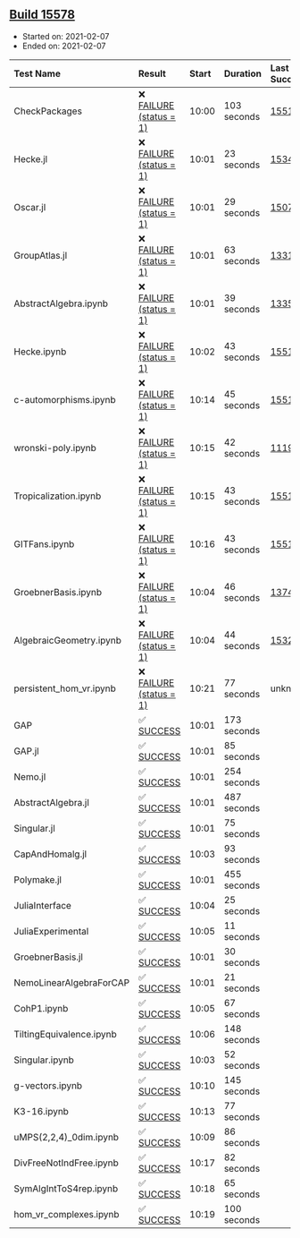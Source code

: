 ## [Build 15578](https://oscarci.mathematik.uni-kl.de/job/oscar/15578/)

* Started on: 2021-02-07
* Ended on: 2021-02-07

| Test Name    | Result | Start | Duration | Last Success | First Failure |
|:-------------|:-------|:------|:---------|:-------------|:--------------|
| CheckPackages | ❌ [FAILURE (status = 1)](https://oscarci.mathematik.uni-kl.de/job/oscar/15578/artifact/logs/build-15578/CheckPackages.log) | 10:00 | 103 seconds | [15514](https://oscarci.mathematik.uni-kl.de/job/oscar/15514/) | [15515](https://oscarci.mathematik.uni-kl.de/job/oscar/15515/) |
| Hecke.jl | ❌ [FAILURE (status = 1)](https://oscarci.mathematik.uni-kl.de/job/oscar/15578/artifact/logs/build-15578/Hecke.jl.log) | 10:01 | 23 seconds | [15344](https://oscarci.mathematik.uni-kl.de/job/oscar/15344/) | [15348](https://oscarci.mathematik.uni-kl.de/job/oscar/15348/) |
| Oscar.jl | ❌ [FAILURE (status = 1)](https://oscarci.mathematik.uni-kl.de/job/oscar/15578/artifact/logs/build-15578/Oscar.jl.log) | 10:01 | 29 seconds | [15079](https://oscarci.mathematik.uni-kl.de/job/oscar/15079/) | [15080](https://oscarci.mathematik.uni-kl.de/job/oscar/15080/) |
| GroupAtlas.jl | ❌ [FAILURE (status = 1)](https://oscarci.mathematik.uni-kl.de/job/oscar/15578/artifact/logs/build-15578/GroupAtlas.jl.log) | 10:01 | 63 seconds | [13311](https://oscarci.mathematik.uni-kl.de/job/oscar/13311/) | [13312](https://oscarci.mathematik.uni-kl.de/job/oscar/13312/) |
| AbstractAlgebra.ipynb | ❌ [FAILURE (status = 1)](https://oscarci.mathematik.uni-kl.de/job/oscar/15578/artifact/logs/build-15578/AbstractAlgebra.ipynb.log) | 10:01 | 39 seconds | [13355](https://oscarci.mathematik.uni-kl.de/job/oscar/13355/) | [13356](https://oscarci.mathematik.uni-kl.de/job/oscar/13356/) |
| Hecke.ipynb | ❌ [FAILURE (status = 1)](https://oscarci.mathematik.uni-kl.de/job/oscar/15578/artifact/logs/build-15578/Hecke.ipynb.log) | 10:02 | 43 seconds | [15514](https://oscarci.mathematik.uni-kl.de/job/oscar/15514/) | [15515](https://oscarci.mathematik.uni-kl.de/job/oscar/15515/) |
| c-automorphisms.ipynb | ❌ [FAILURE (status = 1)](https://oscarci.mathematik.uni-kl.de/job/oscar/15578/artifact/logs/build-15578/c-automorphisms.ipynb.log) | 10:14 | 45 seconds | [15514](https://oscarci.mathematik.uni-kl.de/job/oscar/15514/) | [15515](https://oscarci.mathematik.uni-kl.de/job/oscar/15515/) |
| wronski-poly.ipynb | ❌ [FAILURE (status = 1)](https://oscarci.mathematik.uni-kl.de/job/oscar/15578/artifact/logs/build-15578/wronski-poly.ipynb.log) | 10:15 | 42 seconds | [11192](https://oscarci.mathematik.uni-kl.de/job/oscar/11192/) | [11193](https://oscarci.mathematik.uni-kl.de/job/oscar/11193/) |
| Tropicalization.ipynb | ❌ [FAILURE (status = 1)](https://oscarci.mathematik.uni-kl.de/job/oscar/15578/artifact/logs/build-15578/Tropicalization.ipynb.log) | 10:15 | 43 seconds | [15514](https://oscarci.mathematik.uni-kl.de/job/oscar/15514/) | [15515](https://oscarci.mathematik.uni-kl.de/job/oscar/15515/) |
| GITFans.ipynb | ❌ [FAILURE (status = 1)](https://oscarci.mathematik.uni-kl.de/job/oscar/15578/artifact/logs/build-15578/GITFans.ipynb.log) | 10:16 | 43 seconds | [15514](https://oscarci.mathematik.uni-kl.de/job/oscar/15514/) | [15515](https://oscarci.mathematik.uni-kl.de/job/oscar/15515/) |
| GroebnerBasis.ipynb | ❌ [FAILURE (status = 1)](https://oscarci.mathematik.uni-kl.de/job/oscar/15578/artifact/logs/build-15578/GroebnerBasis.ipynb.log) | 10:04 | 46 seconds | [13748](https://oscarci.mathematik.uni-kl.de/job/oscar/13748/) | [13749](https://oscarci.mathematik.uni-kl.de/job/oscar/13749/) |
| AlgebraicGeometry.ipynb | ❌ [FAILURE (status = 1)](https://oscarci.mathematik.uni-kl.de/job/oscar/15578/artifact/logs/build-15578/AlgebraicGeometry.ipynb.log) | 10:04 | 44 seconds | [15322](https://oscarci.mathematik.uni-kl.de/job/oscar/15322/) | [15323](https://oscarci.mathematik.uni-kl.de/job/oscar/15323/) |
| persistent_hom_vr.ipynb | ❌ [FAILURE (status = 1)](https://oscarci.mathematik.uni-kl.de/job/oscar/15578/artifact/logs/build-15578/persistent_hom_vr.ipynb.log) | 10:21 | 77 seconds | unknown | unknown |
| GAP | ✅ [SUCCESS](https://oscarci.mathematik.uni-kl.de/job/oscar/15578/artifact/logs/build-15578/GAP.log) | 10:01 | 173 seconds |  |  |
| GAP.jl | ✅ [SUCCESS](https://oscarci.mathematik.uni-kl.de/job/oscar/15578/artifact/logs/build-15578/GAP.jl.log) | 10:01 | 85 seconds |  |  |
| Nemo.jl | ✅ [SUCCESS](https://oscarci.mathematik.uni-kl.de/job/oscar/15578/artifact/logs/build-15578/Nemo.jl.log) | 10:01 | 254 seconds |  |  |
| AbstractAlgebra.jl | ✅ [SUCCESS](https://oscarci.mathematik.uni-kl.de/job/oscar/15578/artifact/logs/build-15578/AbstractAlgebra.jl.log) | 10:01 | 487 seconds |  |  |
| Singular.jl | ✅ [SUCCESS](https://oscarci.mathematik.uni-kl.de/job/oscar/15578/artifact/logs/build-15578/Singular.jl.log) | 10:01 | 75 seconds |  |  |
| CapAndHomalg.jl | ✅ [SUCCESS](https://oscarci.mathematik.uni-kl.de/job/oscar/15578/artifact/logs/build-15578/CapAndHomalg.jl.log) | 10:03 | 93 seconds |  |  |
| Polymake.jl | ✅ [SUCCESS](https://oscarci.mathematik.uni-kl.de/job/oscar/15578/artifact/logs/build-15578/Polymake.jl.log) | 10:01 | 455 seconds |  |  |
| JuliaInterface | ✅ [SUCCESS](https://oscarci.mathematik.uni-kl.de/job/oscar/15578/artifact/logs/build-15578/JuliaInterface.log) | 10:04 | 25 seconds |  |  |
| JuliaExperimental | ✅ [SUCCESS](https://oscarci.mathematik.uni-kl.de/job/oscar/15578/artifact/logs/build-15578/JuliaExperimental.log) | 10:05 | 11 seconds |  |  |
| GroebnerBasis.jl | ✅ [SUCCESS](https://oscarci.mathematik.uni-kl.de/job/oscar/15578/artifact/logs/build-15578/GroebnerBasis.jl.log) | 10:01 | 30 seconds |  |  |
| NemoLinearAlgebraForCAP | ✅ [SUCCESS](https://oscarci.mathematik.uni-kl.de/job/oscar/15578/artifact/logs/build-15578/NemoLinearAlgebraForCAP.log) | 10:01 | 21 seconds |  |  |
| CohP1.ipynb | ✅ [SUCCESS](https://oscarci.mathematik.uni-kl.de/job/oscar/15578/artifact/logs/build-15578/CohP1.ipynb.log) | 10:05 | 67 seconds |  |  |
| TiltingEquivalence.ipynb | ✅ [SUCCESS](https://oscarci.mathematik.uni-kl.de/job/oscar/15578/artifact/logs/build-15578/TiltingEquivalence.ipynb.log) | 10:06 | 148 seconds |  |  |
| Singular.ipynb | ✅ [SUCCESS](https://oscarci.mathematik.uni-kl.de/job/oscar/15578/artifact/logs/build-15578/Singular.ipynb.log) | 10:03 | 52 seconds |  |  |
| g-vectors.ipynb | ✅ [SUCCESS](https://oscarci.mathematik.uni-kl.de/job/oscar/15578/artifact/logs/build-15578/g-vectors.ipynb.log) | 10:10 | 145 seconds |  |  |
| K3-16.ipynb | ✅ [SUCCESS](https://oscarci.mathematik.uni-kl.de/job/oscar/15578/artifact/logs/build-15578/K3-16.ipynb.log) | 10:13 | 77 seconds |  |  |
| uMPS(2,2,4)_0dim.ipynb | ✅ [SUCCESS](https://oscarci.mathematik.uni-kl.de/job/oscar/15578/artifact/logs/build-15578/uMPS-2-2-4-_0dim.ipynb.log) | 10:09 | 86 seconds |  |  |
| DivFreeNotIndFree.ipynb | ✅ [SUCCESS](https://oscarci.mathematik.uni-kl.de/job/oscar/15578/artifact/logs/build-15578/DivFreeNotIndFree.ipynb.log) | 10:17 | 82 seconds |  |  |
| SymAlgIntToS4rep.ipynb | ✅ [SUCCESS](https://oscarci.mathematik.uni-kl.de/job/oscar/15578/artifact/logs/build-15578/SymAlgIntToS4rep.ipynb.log) | 10:18 | 65 seconds |  |  |
| hom_vr_complexes.ipynb | ✅ [SUCCESS](https://oscarci.mathematik.uni-kl.de/job/oscar/15578/artifact/logs/build-15578/hom_vr_complexes.ipynb.log) | 10:19 | 100 seconds |  |  |
